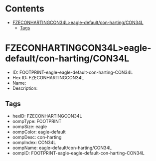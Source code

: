 



Contents
========

* [FZECONHARTINGCON34L>eagle-default/con-harting/CON34L](#fzeconhartingcon34leagle-defaultcon-hartingcon34l)
	* [Tags](#tags)

# FZECONHARTINGCON34L>eagle-default/con-harting/CON34L

- ID: FOOTPRINT-eagle-eagle-default-con-harting-CON34L
- Hex ID: FZECONHARTINGCON34L
- Name: 
- Description: 

## Tags

- hexID: FZECONHARTINGCON34L
- oompType: FOOTPRINT
- oompSize: eagle
- oompColor: eagle-default
- oompDesc: con-harting
- oompIndex: CON34L
- oompName: eagle-default/con-harting/CON34L
- oompID: FOOTPRINT-eagle-eagle-default-con-harting-CON34L
